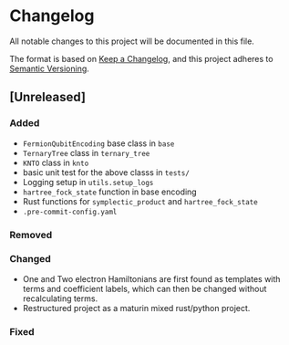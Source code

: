 # Changelog

All notable changes to this project will be documented in this file.

The format is based on [Keep a Changelog](https://keepachangelog.com/en/1.1.0/),
and this project adheres to [Semantic Versioning](https://semver.org/spec/v2.0.0.html).

## [Unreleased]

### Added
- `FermionQubitEncoding` base class in `base`
- `TernaryTree` class in `ternary_tree`
- `KNTO` class in `knto`
- basic unit test for the above classs in `tests/`
- Logging setup in `utils.setup_logs`
- `hartree_fock_state` function in base encoding
- Rust functions for `symplectic_product` and `hartree_fock_state`
- `.pre-commit-config.yaml`

### Removed

### Changed
- One and Two electron Hamiltonians are first found as templates with terms and coefficient labels, which can then be changed without recalculating terms.
- Restructured project as a maturin mixed rust/python project.

### Fixed 